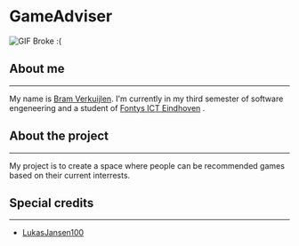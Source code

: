 # GameAdviser

![GIF Broke :(](https://media.tenor.com/fzAQ_TYtK-kAAAAC/kirbo.gif)

## About me
***
My name is [Bram Verkuijlen](https://github.com/BramVerkuijlen). I'm currently in my third semester of software engeneering and a student of [Fontys ICT Eindhoven](https://fontys.nl/Studeren/Opleidingen/HBO-ICT.htm) . 


## About the project
***
My project is to create a space where people can be recommended games based on their current interrests.

## Special credits
***
- [LukasJansen100](https://github.com/LukasJansen100/Portfolio-S3)
